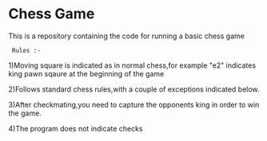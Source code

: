 # Chess Game

This is a repository containing the code for running a basic chess game

     Rules :- 

1)Moving square is indicated as in normal chess,for example "e2" indicates king pawn sqaure at the beginning of the game 

2)Follows standard chess rules,with a couple of exceptions indicated below.

3)After checkmating,you need to capture the opponents king in order to win the game.

4)The program does not indicate checks
